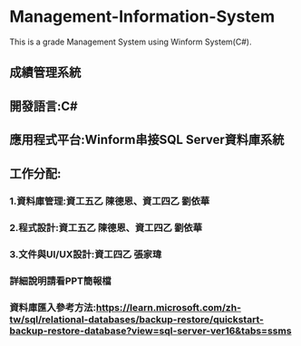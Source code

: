 # Management-Information-System
This is a grade Management System using Winform System(C#).
## 成績管理系統
## 開發語言:C#
## 應用程式平台:Winform串接SQL Server資料庫系統
## 工作分配:
### 1.資料庫管理:資工五乙 陳德恩、資工四乙 劉依華
### 2.程式設計:資工五乙 陳德恩、資工四乙 劉依華
### 3.文件與UI/UX設計:資工四乙 張家瑋
### 詳細說明請看PPT簡報檔
### 資料庫匯入參考方法:https://learn.microsoft.com/zh-tw/sql/relational-databases/backup-restore/quickstart-backup-restore-database?view=sql-server-ver16&tabs=ssms

